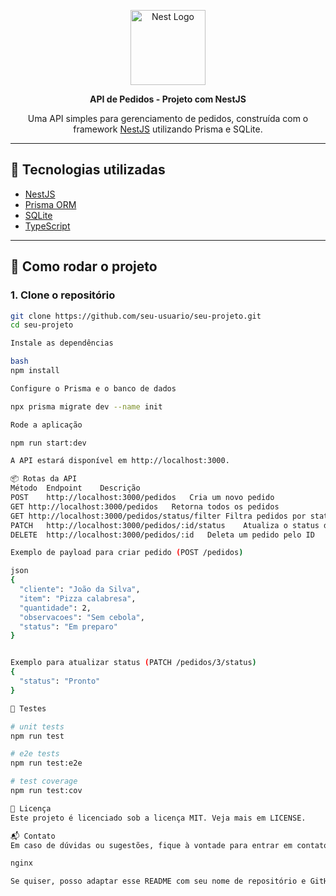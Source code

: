 <p align="center">
  <a href="http://nestjs.com/" target="blank"><img src="https://nestjs.com/img/logo-small.svg" width="120" alt="Nest Logo" /></a>
</p>

<p align="center">
  <b>API de Pedidos - Projeto com NestJS</b>
</p>

<p align="center">
  Uma API simples para gerenciamento de pedidos, construída com o framework <a href="https://nestjs.com/" target="_blank">NestJS</a> utilizando Prisma e SQLite.
</p>

---

## 🔧 Tecnologias utilizadas

- [NestJS](https://nestjs.com/)
- [Prisma ORM](https://www.prisma.io/)
- [SQLite](https://www.sqlite.org/index.html)
- [TypeScript](https://www.typescriptlang.org/)

---

## 🚀 Como rodar o projeto

### 1. Clone o repositório

```bash
git clone https://github.com/seu-usuario/seu-projeto.git
cd seu-projeto

Instale as dependências

bash
npm install

Configure o Prisma e o banco de dados

npx prisma migrate dev --name init

Rode a aplicação

npm run start:dev

A API estará disponível em http://localhost:3000.

📦 Rotas da API
Método	Endpoint	Descrição
POST	http://localhost:3000/pedidos	Cria um novo pedido
GET	http://localhost:3000/pedidos	Retorna todos os pedidos
GET	http://localhost:3000/pedidos/status/filter	Filtra pedidos por status
PATCH	http://localhost:3000/pedidos/:id/status	Atualiza o status de um pedido
DELETE	http://localhost:3000/pedidos/:id	Deleta um pedido pelo ID

Exemplo de payload para criar pedido (POST /pedidos)

json
{
  "cliente": "João da Silva",
  "item": "Pizza calabresa",
  "quantidade": 2,
  "observacoes": "Sem cebola",
  "status": "Em preparo"
}


Exemplo para atualizar status (PATCH /pedidos/3/status)
{
  "status": "Pronto"
}

🧪 Testes

# unit tests
npm run test

# e2e tests
npm run test:e2e

# test coverage
npm run test:cov

📄 Licença
Este projeto é licenciado sob a licença MIT. Veja mais em LICENSE.

📬 Contato
Em caso de dúvidas ou sugestões, fique à vontade para entrar em contato.

nginx

Se quiser, posso adaptar esse README com seu nome de repositório e GitHub. Deseja isso?

